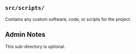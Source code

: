 ## `src/scripts/`

Contains any custom software, code, or scripts for the project. 

## Admin Notes

This sub-directory is optional. 

